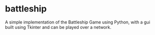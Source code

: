 # battleship
A simple implementation of the Battleship Game using Python, with a gui built using Tkinter and can be played over a network.

